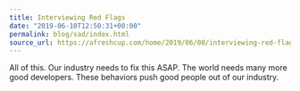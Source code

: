 ```yaml
---
title: Interviewing Red Flags
date: "2019-06-10T12:50:31+00:00"
permalink: blog/sad/index.html
source_url: https://afreshcup.com/home/2019/06/08/interviewing-red-flags.html
---
```


All of this. Our industry needs to fix this ASAP. The world needs many more good developers. These behaviors push good people out of our industry.
